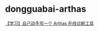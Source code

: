 # dongguabai-arthas
[【学习】自己动手写一个 Arthas 在线诊断工具](https://mp.weixin.qq.com/s?__biz=MzU1OTgyMDc3Mg==&mid=2247485700&idx=1&sn=1c7d59b279bee4aee92df2d1ab2150e2&chksm=fc10338fcb67ba99fa4061bf9bd42e70ced1287326068dd8346ce84229d01efd4ef3c5d8840c&token=1175739663&lang=zh_CN#rd)
